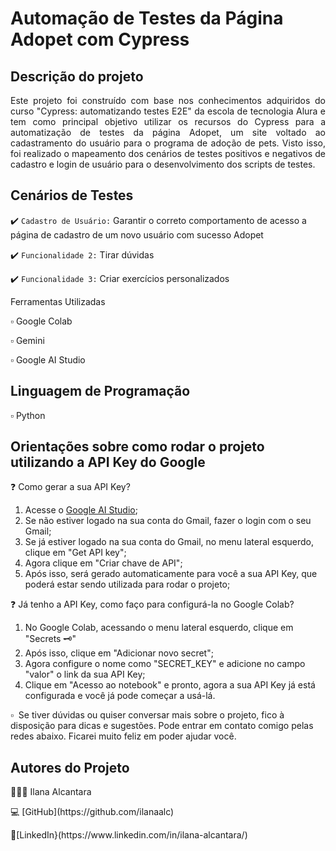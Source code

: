 # Automação de Testes da Página Adopet com Cypress

## Descrição do projeto 

<p align="justify">
Este projeto foi construído com base nos conhecimentos adquiridos do curso "Cypress: automatizando testes E2E" da escola de tecnologia Alura e tem como principal objetivo utilizar os recursos do Cypress para a automatização de testes da página Adopet, um site voltado ao cadastramento do usuário para o programa de adoção de pets. Visto isso, foi realizado o mapeamento dos cenários de testes positivos e negativos de cadastro e login de usuário para o desenvolvimento dos scripts de testes.

</p>

## Cenários de Testes

:heavy_check_mark: `Cadastro de Usuário:` Garantir o correto comportamento de acesso a página de cadastro de um novo usuário com sucesso Adopet
<p align="justify"
Dado que ao acessar a página inicial do site Adopet
Quando clicar na opção de cadastramento de usuário
Então o sistema deverá direcionar o usuário para a tela de cadastro

:heavy_check_mark: `Funcionalidade 2:` Tirar dúvidas
<p align="justify"
Com esta funcionalidade, você pode tirar suas dúvidas, sejam elas relacionadas ao conteúdo que você estava buscando ou não.

:heavy_check_mark: `Funcionalidade 3:` Criar exercícios personalizados
<p align="justify"
Por último, você também pode gerar exercícios para a prática dos conteúdos que você esteja buscando. Além disso, os exercícios são gerados de forma totalmente personalizada para você, com a quantidade de questões que deseja e o nível de dificuldade que você informar.

## Ferramentas Utilizadas
<p> ▫️ Google Colab 
<p> ▫️ Gemini 
<p> ▫️ Google AI Studio 

## Linguagem de Programação
▫️ Python

## Orientações sobre como rodar o projeto utilizando a API Key do Google

❓ Como gerar a sua API Key?
1. Acesse o [Google AI Studio](https://aistudio.google.com/app/prompts/new_chat?);
2. Se não estiver logado na sua conta do Gmail, fazer o login com o seu Gmail;
3. Se já estiver logado na sua conta do Gmail, no menu lateral esquerdo, clique em "Get API key";
4. Agora clique em "Criar chave de API";
5. Após isso, será gerado automaticamente para você a sua API Key, que poderá estar sendo utilizada para rodar o projeto;

❓ Já tenho a API Key, como faço para configurá-la no Google Colab?
1. No Google Colab, acessando o menu lateral esquerdo, clique em "Secrets 🗝️"
2. Após isso, clique em "Adicionar novo secret";
3. Agora configure o nome como "SECRET_KEY" e adicione no campo "valor" o link da sua API Key;
4. Clique em "Acesso ao notebook" e pronto, agora a sua API Key já está configurada e você já pode começar a usá-lá.

▫ ️ Se tiver dúvidas ou quiser conversar mais sobre o projeto, fico à disposição para dicas e sugestões. Pode entrar em contato comigo pelas redes abaixo. Ficarei muito feliz em poder ajudar você.

## Autores do Projeto
<p>👩🏽‍💻 Ilana Alcantara
<p>💻 [GitHub](https://github.com/ilanaalc)
<p> 🔹[LinkedIn}(https://www.linkedin.com/in/ilana-alcantara/)

